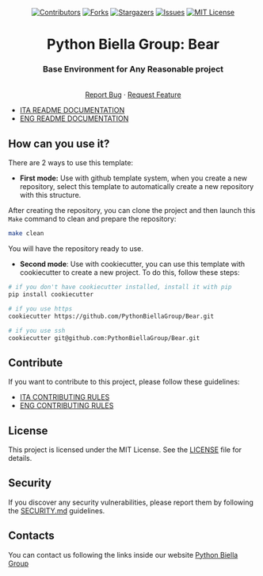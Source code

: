 
<a name="readme-top"></a>
<div align="center">

[![Contributors][contributors-shield]][contributors-url] [![Forks][forks-shield]][forks-url] [![Stargazers][stars-shield]][stars-url] [![Issues][issues-shield]][issues-url] [![MIT License][license-shield]][license-url]
</div>
<div align="center">

  <h1 align="center">Python Biella Group: Bear</h1>
  <p align="center">
    <h3> Base Environment for Any Reasonable project</h3>
    <br />
    <a href="https://github.com/PythonBiellaGroup/Bear/issues">Report Bug</a>
    ·
    <a href="https://github.com/PythonBiellaGroup/Bear/pulls">Request Feature</a>
  </p>
</div>

- [ITA README DOCUMENTATION](readme/README-it.md)
- [ENG README DOCUMENTATION](readme/README-en.md)

## How can you use it?

There are 2 ways to use this template:

- **First mode:** Use with github template system, when you create a new repository, select this template to automatically create a new repository with this structure.

After creating the repository, you can clone the project and then launch this `Make` command to clean and prepare the repository:

```bash
make clean
```

You will have the repository ready to use.

- **Second mode**: Use with cookiecutter, you can use this template with cookiecutter to create a new project. To do this, follow these steps:

```bash
# if you don't have cookiecutter installed, install it with pip
pip install cookiecutter

# if you use https
cookiecutter https://github.com/PythonBiellaGroup/Bear.git

# if you use ssh
cookiecutter git@github.com:PythonBiellaGroup/Bear.git
```

## Contribute

If you want to contribute to this project, please follow these guidelines:

- [ITA CONTRIBUTING RULES](readme/CONTRIBUTING-ita.md)
- [ENG CONTRIBUTING RULES](readme/CONTRIBUTING-en.md)

## License

This project is licensed under the MIT License. See the [LICENSE](LICENSE) file for details.

## Security

If you discover any security vulnerabilities, please report them by following the [SECURITY.md](readme/SECURITY.md) guidelines.

## Contacts

You can contact us following the links inside our website [Python Biella Group](https://www.pythonbiellagroup.it/)


[contributors-shield]: https://img.shields.io/github/contributors/PythonBiellaGroup/Bear.svg?style=for-the-badge
[contributors-url]: https://github.com/PythonBiellaGroup/Bear/graphs/contributors
[forks-shield]: https://img.shields.io/github/forks/PythonBiellaGroup/Bear.svg?style=for-the-badge
[forks-url]: https://github.com/PythonBiellaGroup/Bear/forks
[stars-shield]: https://img.shields.io/github/stars/PythonBiellaGroup/Bear.svg?style=for-the-badge
[stars-url]: https://github.com/PythonBiellaGroup/Bear/stargazers
[issues-shield]: https://img.shields.io/github/issues/PythonBiellaGroup/Bear.svg?style=for-the-badge
[issues-url]: https://github.com/PythonBiellaGroup/Bear/issues
[license-shield]: https://img.shields.io/github/license/PythonBiellaGroup/Bear.svg?style=for-the-badge
[license-url]: https://github.com/PythonBiellaGroup/Bear/blob/main/LICENSE
[contacts-shield]: https://img.shields.io/badge/linktree-39E09B?style=for-the-badge&logo=linktree&logoColor=white
[contacts-url]: https://linktr.ee/PythonBiellaGroup
